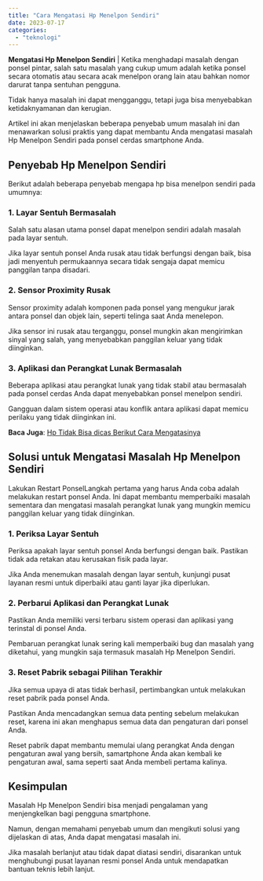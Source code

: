 ```yaml
---
title: "Cara Mengatasi Hp Menelpon Sendiri"
date: 2023-07-17
categories: 
  - "teknologi"
---
```


**Mengatasi Hp Menelpon Sendiri** | Ketika menghadapi masalah dengan ponsel pintar, salah satu masalah yang cukup umum adalah ketika ponsel secara otomatis atau secara acak menelpon orang lain atau bahkan nomor darurat tanpa sentuhan pengguna.

Tidak hanya masalah ini dapat mengganggu, tetapi juga bisa menyebabkan ketidaknyamanan dan kerugian.

Artikel ini akan menjelaskan beberapa penyebab umum masalah ini dan menawarkan solusi praktis yang dapat membantu Anda mengatasi masalah Hp Menelpon Sendiri pada ponsel cerdas smartphone Anda.

## Penyebab Hp Menelpon Sendiri

Berikut adalah beberapa penyebab mengapa hp bisa menelpon sendiri pada umumnya:

### 1\. Layar Sentuh Bermasalah

Salah satu alasan utama ponsel dapat menelpon sendiri adalah masalah pada layar sentuh.

Jika layar sentuh ponsel Anda rusak atau tidak berfungsi dengan baik, bisa jadi menyentuh permukaannya secara tidak sengaja dapat memicu panggilan tanpa disadari.

### 2\. Sensor Proximity Rusak

Sensor proximity adalah komponen pada ponsel yang mengukur jarak antara ponsel dan objek lain, seperti telinga saat Anda menelepon.

Jika sensor ini rusak atau terganggu, ponsel mungkin akan mengirimkan sinyal yang salah, yang menyebabkan panggilan keluar yang tidak diinginkan.

### 3\. Aplikasi dan Perangkat Lunak Bermasalah

Beberapa aplikasi atau perangkat lunak yang tidak stabil atau bermasalah pada ponsel cerdas Anda dapat menyebabkan ponsel menelpon sendiri.

Gangguan dalam sistem operasi atau konflik antara aplikasi dapat memicu perilaku yang tidak diinginkan ini.

**Baca Juga**: [Hp Tidak Bisa dicas Berikut Cara Mengatasinya](https://ajiekusumadhany.com/hp-tidak-bisa-dicas/)

## Solusi untuk Mengatasi Masalah Hp Menelpon Sendiri

Lakukan Restart PonselLangkah pertama yang harus Anda coba adalah melakukan restart ponsel Anda. Ini dapat membantu memperbaiki masalah sementara dan mengatasi masalah perangkat lunak yang mungkin memicu panggilan keluar yang tidak diinginkan.

### 1\. Periksa Layar Sentuh

Periksa apakah layar sentuh ponsel Anda berfungsi dengan baik. Pastikan tidak ada retakan atau kerusakan fisik pada layar.

Jika Anda menemukan masalah dengan layar sentuh, kunjungi pusat layanan resmi untuk diperbaiki atau ganti layar jika diperlukan.

### 2\. Perbarui Aplikasi dan Perangkat Lunak

Pastikan Anda memiliki versi terbaru sistem operasi dan aplikasi yang terinstal di ponsel Anda.

Pembaruan perangkat lunak sering kali memperbaiki bug dan masalah yang diketahui, yang mungkin saja termasuk masalah Hp Menelpon Sendiri.

### 3\. Reset Pabrik sebagai Pilihan Terakhir

Jika semua upaya di atas tidak berhasil, pertimbangkan untuk melakukan reset pabrik pada ponsel Anda.

Pastikan Anda mencadangkan semua data penting sebelum melakukan reset, karena ini akan menghapus semua data dan pengaturan dari ponsel Anda.

Reset pabrik dapat membantu memulai ulang perangkat Anda dengan pengaturan awal yang bersih, samartphone Anda akan kembali ke pengaturan awal, sama seperti saat Anda membeli pertama kalinya.

## Kesimpulan

Masalah Hp Menelpon Sendiri bisa menjadi pengalaman yang menjengkelkan bagi pengguna smartphone.

Namun, dengan memahami penyebab umum dan mengikuti solusi yang dijelaskan di atas, Anda dapat mengatasi masalah ini.

Jika masalah berlanjut atau tidak dapat diatasi sendiri, disarankan untuk menghubungi pusat layanan resmi ponsel Anda untuk mendapatkan bantuan teknis lebih lanjut.
